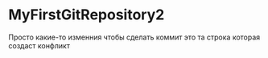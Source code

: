 # MyFirstGitRepository2

Просто какие-то изменния чтобы сделать коммит 
это та строка которая создаст конфликт